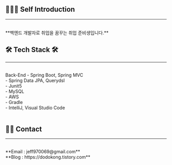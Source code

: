 ## 🧑🏻‍💻 Self Introduction
* * *
<br>
**백엔드 개발자로 취업을 꿈꾸는 취업 준비생입니다.**
<br>


## 🛠️ Tech Stack 🛠️ 
* * *
<br>
Back-End
- Spring Boot, Spring MVC <br>
- Spring Data JPA, Querydsl <br>
- Junit5 <br>
- MySQL <br>
- AWS <br>
- Gradle <br>
- IntelliJ, Visual Studio Code <br>
<br>


## 👋🏻 Contact
* * *
<br>
**Email : jeff970069@gmail.com** <br>
**Blog : https://dodokong.tistory.com** <br>






